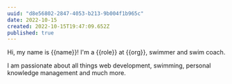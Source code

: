 ```yaml
---
uuid: "d8e56802-2847-4053-b213-9b004f1b965c"
date: 2022-10-15
created: 2022-10-15T19:47:09.652Z
published: true
---
```


Hi, my name is {{name}}!
I'm a {{role}} at {{org}}, swimmer and swim coach.

I am passionate about all things web development, swimming, personal knowledge management and much more.
